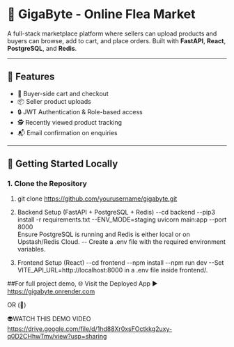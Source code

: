 # 🧺 GigaByte - Online Flea Market

A full-stack marketplace platform where sellers can upload products and buyers can browse, add to cart, and place orders.
Built with **FastAPI**, **React**, **PostgreSQL**, and **Redis**.

---

## 🚀 Features

- 🛒 Buyer-side cart and checkout
- 📦 Seller product uploads
- 🔒 JWT Authentication & Role-based access
- 🕵️ Recently viewed product tracking
- 📬 Email confirmation on enquiries

---

## 🔧 Getting Started Locally

### 1. Clone the Repository

1. git clone https://github.com/yourusername/gigabyte.git

2. Backend Setup (FastAPI + PostgreSQL + Redis)
--cd backend
--pip3 install -r requirements.txt
--ENV_MODE=staging uvicorn main:app --port 8000   
Ensure PostgreSQL is running and Redis is either local or on Upstash/Redis Cloud.
-- Create a .env file with the required environment variables.
   
3. Frontend Setup (React)
--cd frontend
--npm install
--npm run dev
--Set VITE_API_URL=http://localhost:8000 in a .env file inside frontend/.

##For full project demo,
🌐 Visit the Deployed App
▶️ https://gigabyte.onrender.com

OR (👀)

👽WATCH THIS DEMO VIDEO
https://drive.google.com/file/d/1hd88Xr0xsFOctkkg2uxy-q0D2CHhwTmv/view?usp=sharing
